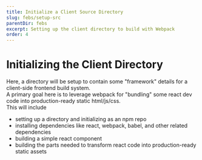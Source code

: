 ```yaml
---
title: Initialize a Client Source Directory
slug: febs/setup-src
parentDir: febs
excerpt: Setting up the client directory to build with Webpack
order: 4
---
```


# Initializing the Client Directory

Here, a directory will be setup to contain some "framework" details for a client-side frontend build system.  
A primary goal here is to leverage webpack for "bundling" some react dev code into production-ready static html/js/css.  
This will include

- setting up a directory and initializing as an npm repo
- installing dependencies like react, webpack, babel, and other related dependencies
- building a simple react component
- building the parts needed to transform react code into production-ready static assets
